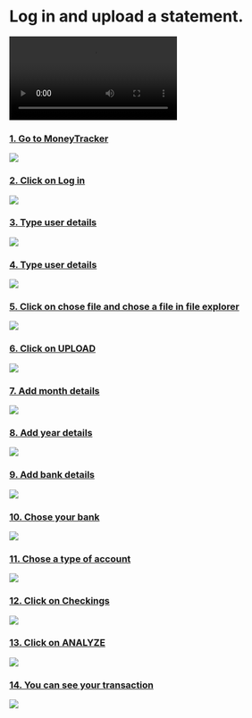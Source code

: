 Log in and upload a statement.
==============================

<video controls=""><source src="https://dubble.so/media/video/ffab8973-2a8b-44a1-bd5f-90c6c48185d8" type="video/mp4"></video>

### [1\. Go to MoneyTracker](https://moneytracker.petrhybl.com/)

![](https://dubble-prod-01.s3.amazonaws.com/assets/9721ec07-57d0-4c43-8bb1-d0255058bee6.png?0)

### [2\. Click on Log in](https://moneytracker.petrhybl.com/)

![](https://d3q7ie80jbiqey.cloudfront.net/media/image/zoom/a8c9023d-540a-4367-bfdf-071965d9872f/2.5/50.599365234375/53.980891719745?0)

### [3\. Type user details](https://moneytracker.petrhybl.com/login)

![](https://d3q7ie80jbiqey.cloudfront.net/media/image/zoom/7a61ce5d-727a-4efd-bccb-6f2ae5060aa3/2.5/50/12.740512208068?0)

### [4\. Type user details](https://moneytracker.petrhybl.com/login)

![](https://d3q7ie80jbiqey.cloudfront.net/media/image/zoom/da4cb516-a0de-4a3a-ac8a-b3a9e9a35a3e/2.5/50/21.233081210191?0)

### [5\. Click on chose file and chose a file in file explorer](https://moneytracker.petrhybl.com/home)

![](https://d3q7ie80jbiqey.cloudfront.net/media/image/zoom/7aaa5cde-2954-46f3-bcf6-1c848c0758b8/2.5/14.375/19.347133757962?0)

### [6\. Click on UPLOAD](https://moneytracker.petrhybl.com/home)

![](https://d3q7ie80jbiqey.cloudfront.net/media/image/zoom/84b6129a-3abc-46c8-a2b1-79cde11baf54/2.5/30.416666666667/19.108280254777?0)

### [7\. Add month details](https://moneytracker.petrhybl.com/home)

![](https://d3q7ie80jbiqey.cloudfront.net/media/image/zoom/59e9d563-367a-4dfe-83df-655808d370f6/2.5/37.843424479167/38.296178343949?0)

### [8\. Add year details](https://moneytracker.petrhybl.com/home)

![](https://d3q7ie80jbiqey.cloudfront.net/media/image/zoom/2f96be4e-d0b5-400a-8d0e-46e521cc17a6/2.5/37.843424479167/38.296178343949?0)

### [9\. Add bank details](https://moneytracker.petrhybl.com/home)

![](https://d3q7ie80jbiqey.cloudfront.net/media/image/zoom/bb89c324-de36-4beb-92cc-170e50b5d094/2.5/49.999593098958/50.185774946921?0)

### [10\. Chose your bank](https://moneytracker.petrhybl.com/home)

![](https://d3q7ie80jbiqey.cloudfront.net/media/image/zoom/6c9d7fc3-e8dd-4205-aa93-cdeabc8bc35a/2.5/49.973958333333/73.142250530786?0)

### [11\. Chose a type of account](https://moneytracker.petrhybl.com/home)

![](https://d3q7ie80jbiqey.cloudfront.net/media/image/zoom/b666c696-e67d-474f-9f3c-3b6c1b7ffaf7/2.5/49.999593098958/62.075371549894?0)

### [12\. Click on Checkings](https://moneytracker.petrhybl.com/home)

![](https://d3q7ie80jbiqey.cloudfront.net/media/image/zoom/7f6eed0c-bd09-49fc-98cb-bee992f119ed/2.5/49.973958333333/70.594479830149?0)

### [13\. Click on ANALYZE](https://moneytracker.petrhybl.com/home)

![](https://d3q7ie80jbiqey.cloudfront.net/media/image/zoom/00933878-97e2-49cc-b7d0-eab9962bdddb/2.5/37.843424479167/68.073248407643?0)

### [14\. You can see your transaction](https://moneytracker.petrhybl.com/statement/25)

![](https://d3q7ie80jbiqey.cloudfront.net/media/image/zoom/9f7ed6af-2d0d-41b2-be07-42165ecbe1a1/1/87.63988494873/21.762208067941?0)
